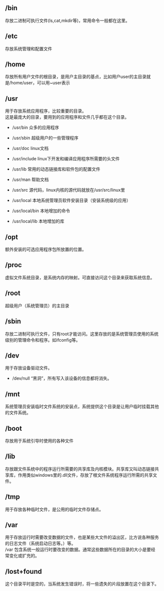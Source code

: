 ## /bin
存放二进制可执行文件(ls,cat,mkdir等)，常用命令一般都在这里。

## /etc
存放系统管理和配置文件

## /home
存放所有用户文件的根目录，是用户主目录的基点，比如用户user的主目录就是/home/user，可以用~user表示

## /usr
用于存放系统应用程序，比较重要的目录。  
这是最庞大的目录，要用到的应用程序和文件几乎都在这个目录。

* /usr/bin 众多的应用程序  

* /usr/sbin 超级用户的一些管理程序  

* /usr/doc linux文档  

* /usr/include linux下开发和编译应用程序所需要的头文件  

* /usr/lib 常用的动态链接库和软件包的配置文件  

* /usr/man 帮助文档  

* /usr/src 源代码，linux内核的源代码就放在/usr/src/linux里  

* /usr/local  本地系统管理员软件安装目录（安装系统级的应用）

* /usr/local/bin 本地增加的命令  

* /usr/local/lib 本地增加的库
## /opt
额外安装的可选应用程序包所放置的位置。

## /proc
虚拟文件系统目录，是系统内存的映射。可直接访问这个目录来获取系统信息。

## /root
超级用户（系统管理员）的主目录

## /sbin
存放二进制可执行文件，只有root才能访问。这里存放的是系统管理员使用的系统级别的管理命令和程序。如ifconfig等。

## /dev
用于存放设备驱动文件。

* /dev/null  “黑洞”，所有写入该设备的信息都将消失。

## /mnt
系统管理员安装临时文件系统的安装点，系统提供这个目录是让用户临时挂载其他的文件系统。

## /boot
存放用于系统引导时使用的各种文件

## /lib
存放跟文件系统中的程序运行所需要的共享库及内核模块。共享库又叫动态链接共享库，作用类似windows里的.dll文件，存放了根文件系统程序运行所需的共享文件。

## /tmp
用于存放各种临时文件，是公用的临时文件存储点。

## /var
用于存放运行时需要改变数据的文件，也是某些大文件的溢出区，比方说各种服务的日志文件（系统启动日志等。）等。  
/var 包含系统一般运行时要改变的数据。通常这些数据所在的目录的大小是要经常变化或扩充的。

## /lost+found
这个目录平时是空的，当系统发生错误时，将一些遗失的片段放置在这个目录下。